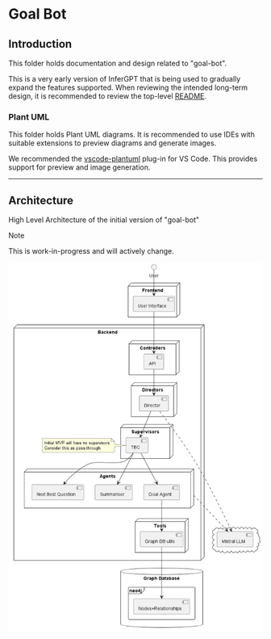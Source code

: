 # Goal Bot

## Introduction

This folder holds documentation and design related to "goal-bot".

This is a very early version of InferGPT that is being used to gradually expand the features supported. When reviewing the intended long-term design, it is recommended to review the top-level [README](../README.md).

### Plant UML

This folder holds Plant UML diagrams. It is recommended to use IDEs with suitable extensions to preview diagrams and generate images.

We recommended the [vscode-plantuml](https://github.com/qjebbs/vscode-plantuml) plug-in for VS Code. This provides support for preview and image generation.

---

## Architecture

High Level Architecture of the initial version of "goal-bot"

> [!NOTE]
> This is work-in-progress and will actively change.

![Architecture](./GoalBotArchitecture.png)
